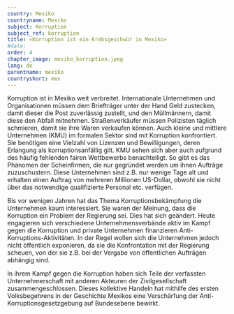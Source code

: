 ```yaml
---
country: Mexiko
countryname: Mexiko
subject: Korruption
subject_ref: korruption
title: «Korruption ist ein Krebsgeschwür in Mexiko»
#date:
order: 4
chapter_image: mexiko_korruption.jpeg
lang: de
parentname: mexiko
countryshort: mex
---
```

<div class="content" markdown="1">
Korruption ist in Mexiko weit verbreitet. Internationale Unternehmen und Organisationen müssen dem Briefträger unter der Hand Geld zustecken, damit dieser die Post zuverlässig zustellt, und den Müllmännern, damit diese den Abfall mitnehmen. Straßenverkäufer müssen Polizisten täglich schmieren, damit sie ihre Waren verkaufen können. Auch kleine und mittlere Unternehmen (KMU) im formalen Sektor sind mit Korruption konfrontiert. Sie benötigen eine Vielzahl von Lizenzen und Bewilligungen, deren Erlangung als korruptionsanfällig gilt. KMU sehen sich aber auch aufgrund des häufig fehlenden fairen Wettbewerbs benachteiligt. So gibt es das Phänomen der Scheinfirmen, die nur gegründet werden um ihnen Aufträge zuzuschustern. Diese Unternehmen sind z.B. nur wenige Tage alt und erhalten einen Auftrag von mehreren Millionen US-Dollar, obwohl sie nicht über das notwendige qualifizierte Personal etc. verfügen.

Bis vor wenigen Jahren hat das Thema Korruptionsbekämpfung die Unternehmen kaum interessiert. Sie waren der Meinung, dass die Korruption ein Problem der Regierung sei. Dies hat sich geändert. Heute engagieren sich verschiedene Unternehmensverbände aktiv im Kampf gegen die Korruption und private Unternehmen finanzieren Anti-Korruptions-Aktivitäten. In der Regel wollen sich die Unternehmen jedoch nicht öffentlich exponieren, da sie die Konfrontation mit der Regierung scheuen, von der sie z.B. bei der Vergabe von öffentlichen Aufträgen abhängig sind.

In ihrem Kampf gegen die Korruption haben sich Teile der verfassten Unternehmerschaft mit anderen Akteuren der Zivilgesellschaft zusammengeschlossen. Dieses kollektive Handeln hat mithilfe des ersten Volksbegehrens in der Geschichte Mexikos eine Verschärfung der Anti-Korruptionsgesetzgebung auf Bundesebene bewirkt.
</div>
